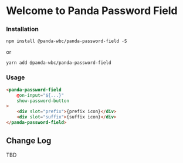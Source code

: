 # Welcome to Panda Password Field


### Installation
```npm install @panda-wbc/panda-password-field -S```

or 

```yarn add @panda-wbc/panda-password-field```

### Usage

```html
<panda-password-field
	@on-input="${...}"
	show-password-button
>
	<div slot="prefix">{prefix icon}</div>
	<div slot="suffix">{suffix icon}</div>
</panda-password-field>
```

## Change Log

TBD